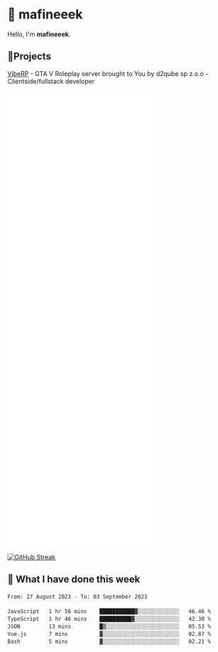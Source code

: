 # 👋 mafineeek
Hello, I'm **mafineeek**.

## 📝Projects

[VibeRP](https://v-rp.pl) - GTA V Roleplay server brought to You by d2qube sp z.o.o - Clientside/fullstack developer


![](./github-metrics.svg)

[![GitHub Streak](https://streak-stats.demolab.com/?user=mafineeek)](https://git.io/streak-stats)

## 📰 What I have done this week
<!--START_SECTION:waka-->

```txt
From: 27 August 2023 - To: 03 September 2023

JavaScript   1 hr 56 mins    ███████████▓░░░░░░░░░░░░░   46.46 %
TypeScript   1 hr 46 mins    ██████████▓░░░░░░░░░░░░░░   42.30 %
JSON         13 mins         █▒░░░░░░░░░░░░░░░░░░░░░░░   05.53 %
Vue.js       7 mins          ▓░░░░░░░░░░░░░░░░░░░░░░░░   02.87 %
Bash         5 mins          ▓░░░░░░░░░░░░░░░░░░░░░░░░   02.21 %
```

<!--END_SECTION:waka-->
